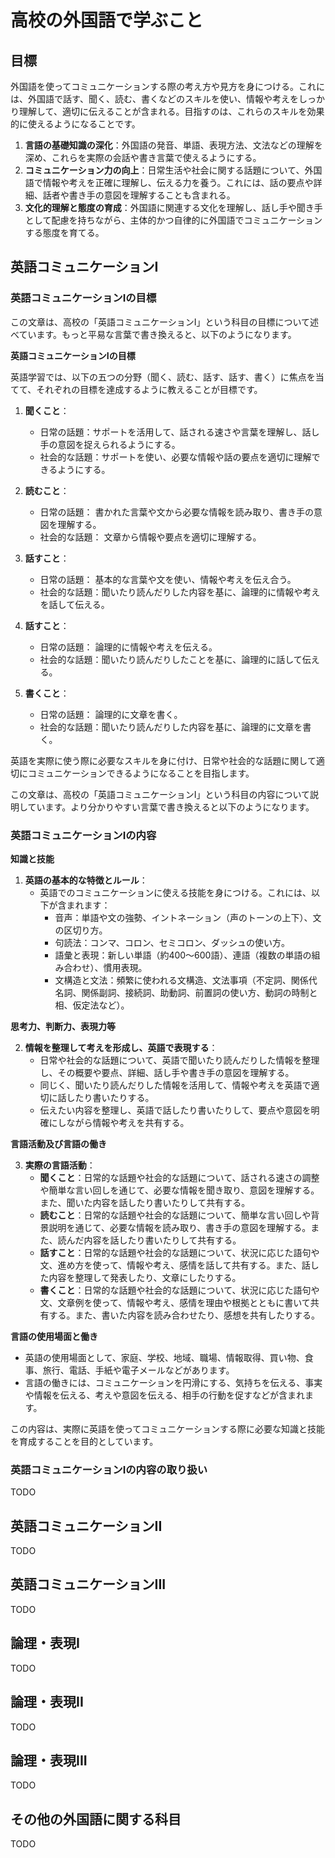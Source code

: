# 高校の外国語で学ぶこと

## 目標

外国語を使ってコミュニケーションする際の考え方や見方を身につける。これには、外国語で話す、聞く、読む、書くなどのスキルを使い、情報や考えをしっかり理解して、適切に伝えることが含まれる。目指すのは、これらのスキルを効果的に使えるようになることです。

1. **言語の基礎知識の深化**：外国語の発音、単語、表現方法、文法などの理解を深め、これらを実際の会話や書き言葉で使えるようにする。
2. **コミュニケーション力の向上**：日常生活や社会に関する話題について、外国語で情報や考えを正確に理解し、伝える力を養う。これには、話の要点や詳細、話者や書き手の意図を理解することも含まれる。
3. **文化的理解と態度の育成**：外国語に関連する文化を理解し、話し手や聞き手として配慮を持ちながら、主体的かつ自律的に外国語でコミュニケーションする態度を育てる。

## 英語コミュニケーションI

### 英語コミュニケーションIの目標

この文章は、高校の「英語コミュニケーションI」という科目の目標について述べています。もっと平易な言葉で書き換えると、以下のようになります。

**英語コミュニケーションIの目標**

英語学習では、以下の五つの分野（聞く、読む、話す、話す、書く）に焦点を当てて、それぞれの目標を達成するように教えることが目標です。

1. **聞くこと**：
   - 日常の話題：サポートを活用して、話される速さや言葉を理解し、話し手の意図を捉えられるようにする。
   - 社会的な話題：サポートを使い、必要な情報や話の要点を適切に理解できるようにする。

2. **読むこと**：
   - 日常の話題： 書かれた言葉や文から必要な情報を読み取り、書き手の意図を理解する。
   - 社会的な話題： 文章から情報や要点を適切に理解する。
3. **話すこと**：
   - 日常の話題： 基本的な言葉や文を使い、情報や考えを伝え合う。
   - 社会的な話題：聞いたり読んだりした内容を基に、論理的に情報や考えを話して伝える。
4. **話すこと**：
   - 日常の話題： 論理的に情報や考えを伝える。
   - 社会的な話題：聞いたり読んだりしたことを基に、論理的に話して伝える。
5. **書くこと**：
   - 日常の話題： 論理的に文章を書く。
   - 社会的な話題：聞いたり読んだりした内容を基に、論理的に文章を書く。

英語を実際に使う際に必要なスキルを身に付け、日常や社会的な話題に関して適切にコミュニケーションできるようになることを目指します。

この文章は、高校の「英語コミュニケーションI」という科目の内容について説明しています。より分かりやすい言葉で書き換えると以下のようになります。

### 英語コミュニケーションIの内容

**知識と技能**

1. **英語の基本的な特徴とルール**：
   - 英語でのコミュニケーションに使える技能を身につける。これには、以下が含まれます：
     - 音声：単語や文の強勢、イントネーション（声のトーンの上下）、文の区切り方。
     - 句読法：コンマ、コロン、セミコロン、ダッシュの使い方。
     - 語彙と表現：新しい単語（約400〜600語）、連語（複数の単語の組み合わせ）、慣用表現。
     - 文構造と文法：頻繁に使われる文構造、文法事項（不定詞、関係代名詞、関係副詞、接続詞、助動詞、前置詞の使い方、動詞の時制と相、仮定法など）。

**思考力、判断力、表現力等**

2. **情報を整理して考えを形成し、英語で表現する**：
   - 日常や社会的な話題について、英語で聞いたり読んだりした情報を整理し、その概要や要点、詳細、話し手や書き手の意図を理解する。
   - 同じく、聞いたり読んだりした情報を活用して、情報や考えを英語で適切に話したり書いたりする。
   - 伝えたい内容を整理し、英語で話したり書いたりして、要点や意図を明確にしながら情報や考えを共有する。

**言語活動及び言語の働き**

3. **実際の言語活動**：
   - **聞くこと**：日常的な話題や社会的な話題について、話される速さの調整や簡単な言い回しを通じて、必要な情報を聞き取り、意図を理解する。また、聞いた内容を話したり書いたりして共有する。
   - **読むこと**：日常的な話題や社会的な話題について、簡単な言い回しや背景説明を通じて、必要な情報を読み取り、書き手の意図を理解する。また、読んだ内容を話したり書いたりして共有する。
   - **話すこと**：日常的な話題や社会的な話題について、状況に応じた語句や文、進め方を使って、情報や考え、感情を話して共有する。また、話した内容を整理して発表したり、文章にしたりする。
   - **書くこと**：日常的な話題や社会的な話題について、状況に応じた語句や文、文章例を使って、情報や考え、感情を理由や根拠とともに書いて共有する。また、書いた内容を読み合わせたり、感想を共有したりする。

**言語の使用場面と働き**

- 英語の使用場面として、家庭、学校、地域、職場、情報取得、買い物、食事、旅行、電話、手紙や電子メールなどがあります。
- 言語の働きには、コミュニケーションを円滑にする、気持ちを伝える、事実や情報を伝える、考えや意図を伝える、相手の行動を促すなどが含まれます。

この内容は、実際に英語を使ってコミュニケーションする際に必要な知識と技能を育成することを目的としています。

### 英語コミュニケーションIの内容の取り扱い

TODO

## 英語コミュニケーションII

TODO

## 英語コミュニケーションIII

TODO

## 論理・表現I

TODO

## 論理・表現II

TODO

## 論理・表現III

TODO

## その他の外国語に関する科目

TODO